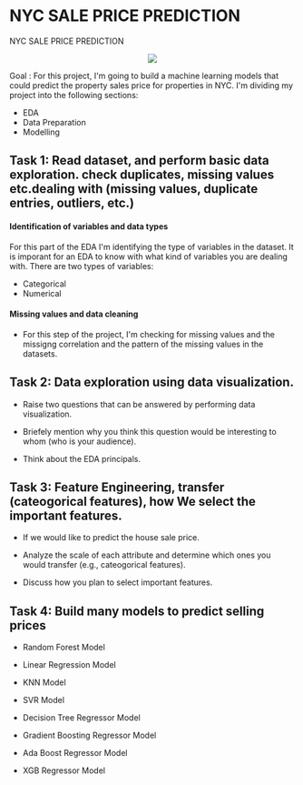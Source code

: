 # NYC SALE PRICE PREDICTION
 NYC SALE PRICE PREDICTION
 
<p align="center">
  <img src="https://img.freepik.com/premium-vector/new-york-city-illustration-united-states-modern-metropolis-isolated-clipart-white-background-us-world-famous-landmarks-tourist-attractions-cartoon-design-elements_575670-2204.jpg?w=2000" />
</p>

Goal : For this project, I'm going to build a machine learning models that could predict the property sales price for properties in NYC. I'm dividing my project into the following sections:

- EDA
- Data Preparation
- Modelling

## Task 1: Read dataset, and perform basic data exploration. check duplicates, missing values etc.dealing with (missing values, duplicate entries, outliers, etc.)


#### Identification of variables and data types

For this part of the EDA I'm identifying the type of variables in the dataset. It is imporant for an EDA to know with what kind of variables you are dealing with. There are two types of variables:

- Categorical
- Numerical

#### Missing values and data cleaning

- For this step of the project, I'm checking for missing values and the missigng correlation and the pattern of the missing values in the datasets.


## Task 2: Data exploration using data visualization.

- Raise two questions that can be answered by performing data visualization.

- Briefely mention why you think this question would be interesting to whom (who is your audience).

- Think about the EDA principals.


## Task 3: Feature Engineering, transfer (cateogorical features), how We select the important features.

- If we would like to predict the house sale price.

- Analyze the scale of each attribute and determine which ones you would transfer (e.g., cateogorical features).

- Discuss how you plan to select important features.

## Task 4: Build many models to predict selling prices

- Random Forest Model

- Linear Regression Model

- KNN Model

- SVR Model

- Decision Tree Regressor Model

- Gradient Boosting Regressor Model

- Ada Boost Regressor Model

- XGB Regressor Model
